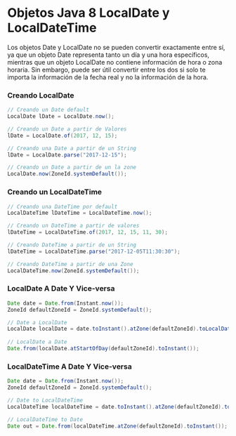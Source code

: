 # Objetos Java 8 LocalDate y LocalDateTime

Los objetos Date y LocalDate no se pueden convertir exactamente entre sí, ya que un objeto Date representa tanto un día y
una hora específicos, mientras que un objeto LocalDate no contiene información de hora o zona horaria.
Sin embargo, puede ser útil convertir entre los dos si solo te importa la información de la fecha real y no la información de la hora.

### Creando LocalDate
```java
// Creando un Date default
LocalDate lDate = LocalDate.now();

// Creando un Date a partir de Valores
lDate = LocalDate.of(2017, 12, 15);

// Creando una Date a partir de un String
lDate = LocalDate.parse("2017-12-15");

// Creando un Date a partir de un la zone
LocalDate.now(ZoneId.systemDefault());
```

### Creando un LocalDateTime
```java
// Creando una DateTime por default
LocalDateTime lDateTime = LocalDateTime.now();

// Creando un DateTime a partir de valores
lDateTime = LocalDateTime.of(2017, 12, 15, 11, 30);

// Creando DateTime a partir de un String
lDateTime = LocalDateTime.parse("2017-12-05T11:30:30");

// Creando DateTime a partir de una Zone
LocalDateTime.now(ZoneId.systemDefault());
```

### LocalDate A Date Y Vice-versa

```java
Date date = Date.from(Instant.now());
ZoneId defaultZoneId = ZoneId.systemDefault();

// Date a LocalDate
LocalDate localDate = date.toInstant().atZone(defaultZoneId).toLocalDate();
        
// LocalDate a Date
Date.from(localDate.atStartOfDay(defaultZoneId).toInstant());
```

### LocalDateTime A Date Y Vice-versa
```java
Date date = Date.from(Instant.now());
ZoneId defaultZoneId = ZoneId.systemDefault();

// Date to LocalDateTime
LocalDateTime localDateTime = date.toInstant().atZone(defaultZoneId).toLocalDateTime();

// LocalDateTime to Date
Date out = Date.from(localDateTime.atZone(defaultZoneId).toInstant());
```